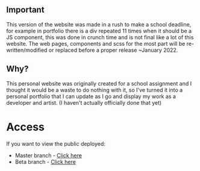 ## Important
This version of the website was made in a rush to make a school deadline, for example in portfolio there is a div repeated 11 times when it should be a JS component, this was done in crunch time and is not final like a lot of this website.
The web pages, components and scss for the most part will be re-written/modified or replaced before a proper release ~January 2022.

## Why?
This personal website was originally created for a school assignment and I thought it would be a waste to do nothing with it, so I've turned it into a personal portfolio that I can update as I go and display my work as a developer and artist. (I haven't actually officially done that yet)

# Access
If you want to view the public deployed:
- Master branch - [Click here](http://ruben-p.com)
- Beta branch - [Click here](http://beta.ruben-p.com)
